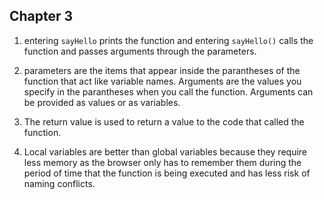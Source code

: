 ## Chapter 3

1. entering `sayHello` prints the function and entering `sayHello()` calls the function and passes arguments through the parameters.

2. parameters are the items that appear inside the parantheses of the function that act like variable names. Arguments are the values you specify in the parantheses when you call the function. Arguments can be provided as values or as variables.

 3. The return value is used to return a value to the code that called the function.

 4. Local variables are better than global variables because they require less memory as the browser only has to remember them during the period of time that the function is being executed and has less risk of naming conflicts.
